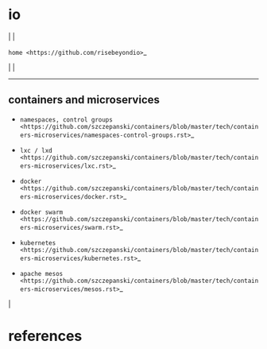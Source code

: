 io 
==

|
|

`home <https://github.com/risebeyondio>`_

|
|

----------------------------
containers and microservices
----------------------------
- `namespaces, control groups <https://github.com/szczepanski/containers/blob/master/tech/containers-microservices/namespaces-control-groups.rst>`_

- `lxc / lxd <https://github.com/szczepanski/containers/blob/master/tech/containers-microservices/lxc.rst>`_     

- `docker <https://github.com/szczepanski/containers/blob/master/tech/containers-microservices/docker.rst>`_

- `docker swarm <https://github.com/szczepanski/containers/blob/master/tech/containers-microservices/swarm.rst>`_

- `kubernetes <https://github.com/szczepanski/containers/blob/master/tech/containers-microservices/kubernetes.rst>`_

- `apache mesos <https://github.com/szczepanski/containers/blob/master/tech/containers-microservices/mesos.rst>`_

|

references
==========
